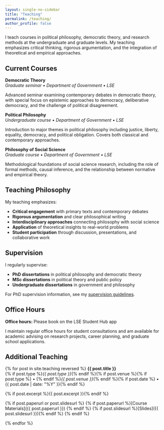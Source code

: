 ```yaml
---
layout: single-no-sidebar
title: "Teaching"
permalink: /teaching/
author_profile: false
---
```


I teach courses in political philosophy, democratic theory, and research methods at the undergraduate and graduate levels. My teaching emphasizes critical thinking, rigorous argumentation, and the integration of theoretical and empirical approaches.

## Current Courses

**Democratic Theory**  
*Graduate seminar • Department of Government • LSE*

Advanced seminar examining contemporary debates in democratic theory, with special focus on epistemic approaches to democracy, deliberative democracy, and the challenge of political disagreement.

**Political Philosophy**  
*Undergraduate course • Department of Government • LSE*

Introduction to major themes in political philosophy including justice, liberty, equality, democracy, and political obligation. Covers both classical and contemporary approaches.

**Philosophy of Social Science**  
*Graduate course • Department of Government • LSE*

Methodological foundations of social science research, including the role of formal methods, causal inference, and the relationship between normative and empirical theory.

## Teaching Philosophy

My teaching emphasizes:

- **Critical engagement** with primary texts and contemporary debates
- **Rigorous argumentation** and clear philosophical writing
- **Interdisciplinary approaches** connecting philosophy with social science
- **Application** of theoretical insights to real-world problems
- **Student participation** through discussion, presentations, and collaborative work

## Supervision

I regularly supervise:

- **PhD dissertations** in political philosophy and democratic theory
- **MSc dissertations** in political theory and public policy
- **Undergraduate dissertations** in government and philosophy

For PhD supervision information, see my [supervision guidelines](/phd-supervision/).

## Office Hours

**Office hours:** Please book on the LSE Student Hub app

I maintain regular office hours for student consultations and am available for academic advising on research projects, career planning, and graduate school applications.

## Additional Teaching

{% for post in site.teaching reversed %}
**{{ post.title }}**  
{% if post.type %}*{{ post.type }}*{% endif %}{% if post.venue %}{% if post.type %} • {% endif %}*{{ post.venue }}*{% endif %}{% if post.date %} • {{ post.date | date: "%Y" }}{% endif %}

{% if post.excerpt %}{{ post.excerpt }}{% endif %}

{% if post.paperurl or post.slidesurl %}
{% if post.paperurl %}[Course Materials]({{ post.paperurl }}) {% endif %}
{% if post.slidesurl %}[Slides]({{ post.slidesurl }}){% endif %}
{% endif %}

{% endfor %}